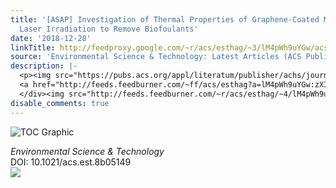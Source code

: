 ```yaml
---
title: '[ASAP] Investigation of Thermal Properties of Graphene-Coated Membranes by
  Laser Irradiation to Remove Biofoulants'
date: '2018-12-28'
linkTitle: http://feedproxy.google.com/~r/acs/esthag/~3/lM4pWh9uYGw/acs.est.8b05149
source: 'Environmental Science & Technology: Latest Articles (ACS Publications)'
description: |-
  <p><img src="https://pubs.acs.org/appl/literatum/publisher/achs/journals/content/esthag/0/esthag.ahead-of-print/acs.est.8b05149/20181228/images/medium/es-2018-05149f_0010.gif" alt="TOC Graphic"/></p><div><cite>Environmental Science & Technology</cite></div><div>DOI: 10.1021/acs.est.8b05149</div><div class="feedflare">
  <a href="http://feeds.feedburner.com/~ff/acs/esthag?a=lM4pWh9uYGw:zXIwvYi_yjE:yIl2AUoC8zA"><img src="http://feeds.feedburner.com/~ff/acs/esthag?d=yIl2AUoC8zA" border="0"></img></a>
  </div><img src="http://feeds.feedburner.com/~r/acs/esthag/~4/lM4pWh9uYGw" height="1" width="1" ...
disable_comments: true
---
```

<p><img src="https://pubs.acs.org/appl/literatum/publisher/achs/journals/content/esthag/0/esthag.ahead-of-print/acs.est.8b05149/20181228/images/medium/es-2018-05149f_0010.gif" alt="TOC Graphic"/></p><div><cite>Environmental Science & Technology</cite></div><div>DOI: 10.1021/acs.est.8b05149</div><div class="feedflare">
<a href="http://feeds.feedburner.com/~ff/acs/esthag?a=lM4pWh9uYGw:zXIwvYi_yjE:yIl2AUoC8zA"><img src="http://feeds.feedburner.com/~ff/acs/esthag?d=yIl2AUoC8zA" border="0"></img></a>
</div><img src="http://feeds.feedburner.com/~r/acs/esthag/~4/lM4pWh9uYGw" height="1" width="1" ...